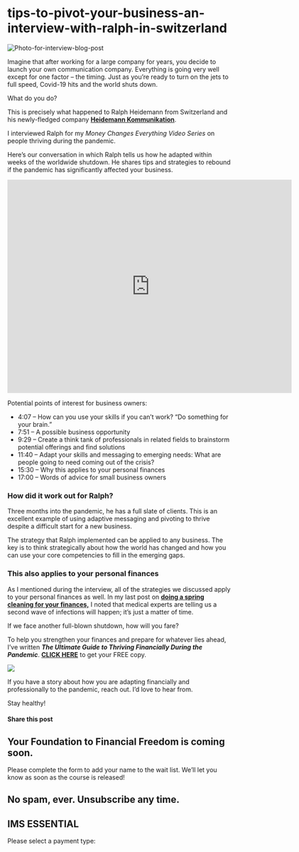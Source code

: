 # tips-to-pivot-your-business-an-interview-with-ralph-in-switzerland
![Photo-for-interview-blog-post](https://yourfinanciallaunchpad.com/wp-content/uploads/elementor/thumbs/Photo-for-interview-blog-post-qdc6cnxt0dgvd1q50bo5tdi1fz68bk0t8wtuk2dwnc.png "Photo-for-interview-blog-post")

Imagine that after working for a large company for years, you decide to launch your own communication company. Everything is going very well except for one factor – the timing. Just as you’re ready to turn on the jets to full speed, Covid-19 hits and the world shuts down.

What do you do?

This is precisely what happened to Ralph Heidemann from Switzerland and his newly-fledged company **[Heidemann Kommunikation](https://heidemann-kommunikation.ch/)**.

I interviewed Ralph for my *Money Changes Everything Video Series* on people thriving during the pandemic.

Here’s our conversation in which Ralph tells us how he adapted within weeks of the worldwide shutdown. He shares tips and strategies to rebound if the pandemic has significantly affected your business.

<iframe src="https://player.vimeo.com/video/426265256" width="640" height="480" frameborder="0" allowfullscreen="allowfullscreen" data-mce-fragment="1"></iframe>

Potential points of interest for business owners:

- 4:07 – How can you use your skills if you can’t work? “Do something for your brain.”
- 7:51 – A possible business opportunity
- 9:29 – Create a think tank of professionals in related fields to brainstorm potential offerings and find solutions
- 11:40 – Adapt your skills and messaging to emerging needs: What are people going to need coming out of the crisis?
- 15:30 – Why this applies to your personal finances
- 17:00 – Words of advice for small business owners

### How did it work out for Ralph?

Three months into the pandemic, he has a full slate of clients. This is an excellent example of using adaptive messaging and pivoting to thrive despite a difficult start for a new business.

The strategy that Ralph implemented can be applied to any business. The key is to think strategically about how the world has changed and how you can use your core competencies to fill in the emerging gaps.

### This also applies to your personal finances

As I mentioned during the interview, all of the strategies we discussed apply to your personal finances as well. In my last post on **[doing a spring cleaning for your finances,](https://dorisbelland.wpengine.com/2020/06/spring-cleaning-for-your-finances-the-strategic-edition/)** I noted that medical experts are telling us a second wave of infections will happen; it’s just a matter of time.

If we face another full-blown shutdown, how will you fare?

To help you strengthen your finances and prepare for whatever lies ahead, I’ve written ***The Ultimate Guide to Thriving Financially During the Pandemic***. [**CLICK HERE**](https://ultimateguides.dorisbelland.wpengine.com/thriving-during-the-pandemic) to get your FREE copy.

![](https://dorisbelland.wpengine.com/wp-content/uploads/2020/05/Ultimate-Guide-cover-258x300.png)

If you have a story about how you are adapting financially and professionally to the pandemic, reach out. I’d love to hear from.

Stay healthy!

#### Share this post

## Your Foundation to Financial Freedom is coming soon.

Please complete the form to add your name to the wait list. We’ll let you know as soon as the course is released!

## No spam, ever. Unsubscribe any time.

## IMS ESSENTIAL

Please select a payment type:
